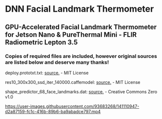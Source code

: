 # DNN Facial Landmark Thermometer
## GPU-Accelerated Facial Landmark Thermometer for Jetson Nano & PureThermal Mini - FLIR Radiometric Lepton 3.5

### Copies of required files are included, however original sources are listed below and deserve many thanks!
deploy.prototxt.txt: [source.](https://github.com/keyurr2/face-detection/blob/master/deploy.prototxt.txt) - MIT License

res10_300x300_ssd_iter_140000.caffemodel: [source.](https://github.com/keyurr2/face-detection/blob/master/res10_300x300_ssd_iter_140000.caffemodel) - MIT License

shape_predictor_68_face_landmarks.dat: [source.](https://github.com/davisking/dlib-models/blob/master/shape_predictor_68_face_landmarks.dat.bz2) - Creative Commons Zero v1.0

https://user-images.githubusercontent.com/93683268/141110947-d2a87159-fc1c-416b-89b6-ba9abadce797.mp4

